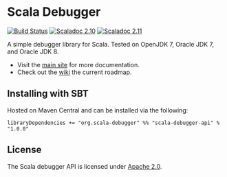 Scala Debugger
==============

[![Build Status](https://travis-ci.org/chipsenkbeil/scala-debugger-api.svg?branch=master)](https://travis-ci.org/chipsenkbeil/scala-debugger-api)
[![Scaladoc 2.10](https://img.shields.io/badge/Scaladoc-2.10-34B6A8.svg?style=flat)](http://www.javadoc.io/doc/org.scala-debugger/scala-debugger-api_2.10)
[![Scaladoc 2.11](https://img.shields.io/badge/Scaladoc-2.11-34B6A8.svg?style=flat)](http://www.javadoc.io/doc/org.scala-debugger/scala-debugger-api_2.11)

A simple debugger library for Scala. Tested on OpenJDK 7, Oracle JDK 7, and Oracle JDK 8. 
- Visit the [main site](http://scala-debugger.org/) for more documentation.
- Check out the [wiki](https://github.com/chipsenkbeil/scala-debugger-api/wiki) the current roadmap.

Installing with SBT
-------------------

Hosted on Maven Central and can be installed via the following:

    libraryDependencies += "org.scala-debugger" %% "scala-debugger-api" % "1.0.0"

License
-------

The Scala debugger API is licensed under [Apache 2.0](https://www.apache.org/licenses/LICENSE-2.0).

